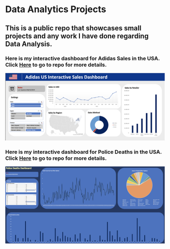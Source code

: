 # Data Analytics Projects
## This is a public repo that showcases small projects and any work I have done regarding Data Analysis.
### Here is my interactive dashboard for Adidas Sales in the USA. Click [Here](https://github.com/rpatangay00/DataAnalyticsProjects/tree/2b353310fedf0d93eec5caa1346bd4c5fa409631/AdidasSalesUSADashboard) to go to repo for more details.
![alt text](https://github.com/rpatangay00/DataAnalyticsProjects/blob/34ee4e3ddbef05f7f4b1348ce9bd77e163736f03/AdidasSalesUSADashboard/Screenshot%202023-08-23%20at%204.36.42%20PM.png)



### Here is my interactive dashboard for Police Deaths in the USA. Click [Here](https://github.com/rpatangay00/DataAnalyticsProjects/tree/992ec3fd1805e49eaf7fb2838cf329fb2b19cf52/PoliceDeathsUSADashboard) to go to repo for more details.
![alt text](https://github.com/rpatangay00/DataAnalyticsProjects/blob/5e49180e09ac86997e40a801911620228e3b6d97/PoliceDeathsUSADashboard/PoliceDeathsDashboard_IMG.png)
